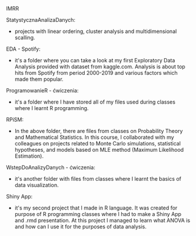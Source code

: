 IMRR

StatystycznaAnalizaDanych:
- projects with linear ordering, cluster analysis and multidimensional scalling.

EDA - Spotify:
- it's a folder where you can take a look at my first Exploratory Data Analysis
  provided with dataset from kaggle.com. Analysis is about top hits from Spotify from period
  2000-2019 and various factors which made them popular.

ProgramowanieR - ćwiczenia:
- it's a folder where I have stored all of my files used during classes where I learnt
  R programming.

RPiSM:
- In the above folder, there are files from classes on Probability Theory and Mathematical Statistics.
  In this course, I collaborated with my colleagues on projects related to Monte Carlo simulations, statistical
  hypotheses, and models based on MLE method (Maximum Likelihood Estimation).

WstepDoAnalizyDanych - ćwiczenia:
- it's another folder with files from classes where I learnt the basics of data visualization.

Shiny App:
- it's my second project that I made in R language. It was created for purpose of R programming classes
  where I had to make a Shiny App and .rmd presentation. At this project I managed to learn what
  ANOVA is and how can I use it for the purposes of data analysis.
